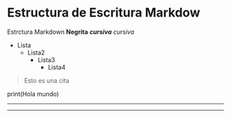 # Estructura de Escritura Markdow
Estrctura Markdown
**Negrita**
***cursiva***
_cursiva_

* Lista
  - Lista2
    + Lista3
      + Lista4

> Esto es una cita

print(Hola mundo)

***
---
